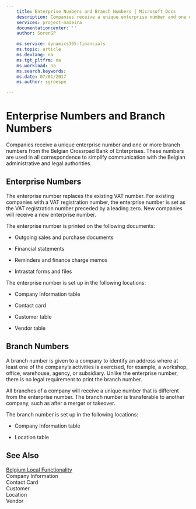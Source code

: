 ```yaml
---
    title: Enterprise Numbers and Branch Numbers | Microsoft Docs
    description: Companies receive a unique enterprise number and one or more branch numbers from the Belgian Crossroad Bank of Enterprises. These numbers are used in all correspondence to simplify communication with the Belgian administrative and legal authorities.
    services: project-madeira
    documentationcenter: ''
    author: SorenGP

    ms.service: dynamics365-financials
    ms.topic: article
    ms.devlang: na
    ms.tgt_pltfrm: na
    ms.workload: na
    ms.search.keywords:
    ms.date: 07/01/2017
    ms.author: sgroespe

---
```

# Enterprise Numbers and Branch Numbers
Companies receive a unique enterprise number and one or more branch numbers from the Belgian Crossroad Bank of Enterprises. These numbers are used in all correspondence to simplify communication with the Belgian administrative and legal authorities.  
  
## Enterprise Numbers  
 The enterprise number replaces the existing VAT number. For existing companies with a VAT registration number, the enterprise number is set as the VAT registration number preceded by a leading zero. New companies will receive a new enterprise number.  
  
 The enterprise number is printed on the following documents:  
  
-   Outgoing sales and purchase documents  
  
-   Financial statements  
  
-   Reminders and finance charge memos  
  
-   Intrastat forms and files  
  
 The enterprise number is set up in the following locations:  
  
-   Company Information table  
  
-   Contact card  
  
-   Customer table  
  
-   Vendor table  
  
## Branch Numbers  
 A branch number is given to a company to identify an address where at least one of the company’s activities is exercised, for example, a workshop, office, warehouse, agency, or subsidiary. Unlike the enterprise number, there is no legal requirement to print the branch number.  
  
 All branches of a company will receive a unique number that is different from the enterprise number. The branch number is transferable to another company, such as after a merger or takeover.  
  
 The branch number is set up in the following locations:  
  
-   Company Information table  
  
-   Location table  
  
## See Also  
 [Belgium Local Functionality](belgium-local-functionality.md)   
 Company Information   
 Contact Card   
 Customer   
 Location   
 Vendor